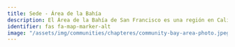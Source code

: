 ```yaml
---
title: Sede - Área de la Bahía
description: El Área de la Bahía de San Francisco es una región en California del Norte que abarca la ciudad de San Francisco y los condados aledaños.
identifier: fas fa-map-marker-alt
image: "/assets/img/communities/chapteres/community-bay-area-photo.jpeg"
---
```

